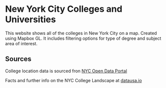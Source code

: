 # New York City Colleges and Universities
This website shows all of the colleges in New York City on a map. Created using Mapbox GL. It includes filtering options for type of degree and subject area of interest. 

## Sources
College location data is sourced fron [NYC Open Data Portal](https://data.cityofnewyork.us/Education/Colleges-and-Universities/4kym-4xw5)

Facts and further info on the NYC College Landscape at [datausa.io](https://datausa.io/profile/geo/new-york-ny/#education)
